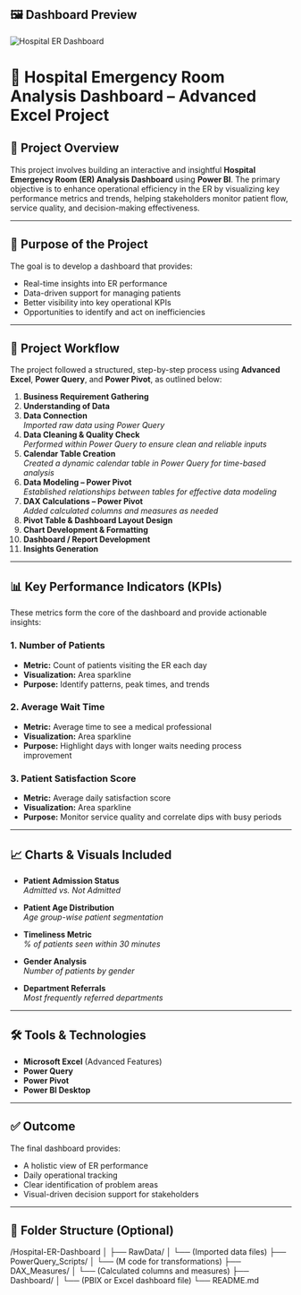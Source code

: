 ## 🖼️ Dashboard Preview

![Hospital ER Dashboard](./Dashboard/ER_Dashboard_Screenshot.png)

# 🏥 Hospital Emergency Room Analysis Dashboard – Advanced Excel Project

## 📌 Project Overview

This project involves building an interactive and insightful **Hospital Emergency Room (ER) Analysis Dashboard** using **Power BI**. The primary objective is to enhance operational efficiency in the ER by visualizing key performance metrics and trends, helping stakeholders monitor patient flow, service quality, and decision-making effectiveness.

---

## 🎯 Purpose of the Project

The goal is to develop a dashboard that provides:

- Real-time insights into ER performance
- Data-driven support for managing patients
- Better visibility into key operational KPIs
- Opportunities to identify and act on inefficiencies

---

## 🧩 Project Workflow

The project followed a structured, step-by-step process using **Advanced Excel**, **Power Query**, and **Power Pivot**, as outlined below:

1. **Business Requirement Gathering**
2. **Understanding of Data**
3. **Data Connection**  
   _Imported raw data using Power Query_
4. **Data Cleaning & Quality Check**  
   _Performed within Power Query to ensure clean and reliable inputs_
5. **Calendar Table Creation**  
   _Created a dynamic calendar table in Power Query for time-based analysis_
6. **Data Modeling – Power Pivot**  
   _Established relationships between tables for effective data modeling_
7. **DAX Calculations – Power Pivot**  
   _Added calculated columns and measures as needed_
8. **Pivot Table & Dashboard Layout Design**
9. **Chart Development & Formatting**
10. **Dashboard / Report Development**
11. **Insights Generation**

---

## 📊 Key Performance Indicators (KPIs)

These metrics form the core of the dashboard and provide actionable insights:

### 1. **Number of Patients**
- **Metric:** Count of patients visiting the ER each day
- **Visualization:** Area sparkline
- **Purpose:** Identify patterns, peak times, and trends

### 2. **Average Wait Time**
- **Metric:** Average time to see a medical professional
- **Visualization:** Area sparkline
- **Purpose:** Highlight days with longer waits needing process improvement

### 3. **Patient Satisfaction Score**
- **Metric:** Average daily satisfaction score
- **Visualization:** Area sparkline
- **Purpose:** Monitor service quality and correlate dips with busy periods

---

## 📈 Charts & Visuals Included

- **Patient Admission Status**  
  _Admitted vs. Not Admitted_

- **Patient Age Distribution**  
  _Age group-wise patient segmentation_

- **Timeliness Metric**  
  _% of patients seen within 30 minutes_

- **Gender Analysis**  
  _Number of patients by gender_

- **Department Referrals**  
  _Most frequently referred departments_

---

## 🛠 Tools & Technologies

- **Microsoft Excel** (Advanced Features)
- **Power Query**
- **Power Pivot**
- **Power BI Desktop**

---

## ✅ Outcome

The final dashboard provides:

- A holistic view of ER performance
- Daily operational tracking
- Clear identification of problem areas
- Visual-driven decision support for stakeholders

---

## 📁 Folder Structure (Optional)
/Hospital-ER-Dashboard
│
├── RawData/
│   └── (Imported data files)
├── PowerQuery_Scripts/
│   └── (M code for transformations)
├── DAX_Measures/
│   └── (Calculated columns and measures)
├── Dashboard/
│   └── (PBIX or Excel dashboard file)
└── README.md

